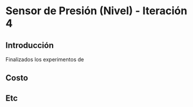 # Sensor de Presión (Nivel) - Iteración 4

## Introducción

Finalizados los experimentos de 

## Costo

## Etc
